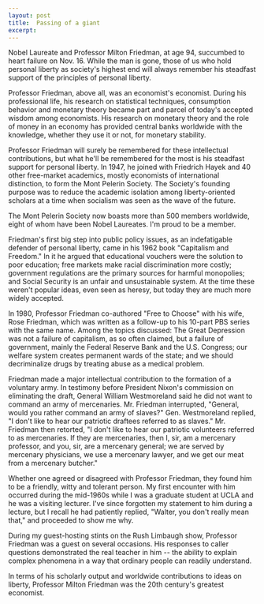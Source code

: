 ```yaml
---
layout: post
title:  Passing of a giant
excerpt:
---
```












Nobel Laureate and Professor Milton Friedman, at age 94, succumbed to heart failure on Nov. 16. While the man is gone, those of us who hold personal liberty as society's highest end will always remember his steadfast support of the principles of personal liberty.

Professor Friedman, above all, was an economist's economist. During his professional life, his research on statistical techniques, consumption behavior and monetary theory became part and parcel of today's accepted wisdom among economists. His research on monetary theory and the role of money in an economy has provided central banks worldwide with the knowledge, whether they use it or not, for monetary stability.

Professor Friedman will surely be remembered for these intellectual contributions, but what he'll be remembered for the most is his steadfast support for personal liberty. In 1947, he joined with Friedrich Hayek and 40 other free-market academics, mostly economists of international distinction, to form the Mont Pelerin Society. The Society's founding purpose was to reduce the academic isolation among liberty-oriented scholars at a time when socialism was seen as the wave of the future.

The Mont Pelerin Society now boasts more than 500 members worldwide, eight of whom have been Nobel Laureates. I'm proud to be a member.

Friedman's first big step into public policy issues, as an indefatigable defender of personal liberty, came in his 1962 book "Capitalism and Freedom." In it he argued that educational vouchers were the solution to poor education; free markets make racial discrimination more costly; government regulations are the primary sources for harmful monopolies; and Social Security is an unfair and unsustainable system. At the time these weren't popular ideas, even seen as heresy, but today they are much more widely accepted.

In 1980, Professor Friedman co-authored "Free to Choose" with his wife, Rose Friedman, which was written as a follow-up to his 10-part PBS series with the same name. Among the topics discussed: The Great Depression was not a failure of capitalism, as so often claimed, but a failure of government, mainly the Federal Reserve Bank and the U.S. Congress; our welfare system creates permanent wards of the state; and we should decriminalize drugs by treating abuse as a medical problem.

Friedman made a major intellectual contribution to the formation of a voluntary army. In testimony before President Nixon's commission on eliminating the draft, General William Westmoreland said he did not want to command an army of mercenaries. Mr. Friedman interrupted, "General, would you rather command an army of slaves?" Gen. Westmoreland replied, "I don't like to hear our patriotic draftees referred to as slaves." Mr. Friedman then retorted, "I don't like to hear our patriotic volunteers referred to as mercenaries. If they are mercenaries, then I, sir, am a mercenary professor, and you, sir, are a mercenary general; we are served by mercenary physicians, we use a mercenary lawyer, and we get our meat from a mercenary butcher."

Whether one agreed or disagreed with Professor Friedman, they found him to be a friendly, witty and tolerant person. My first encounter with him occurred during the mid-1960s while I was a graduate student at UCLA and he was a visiting lecturer. I've since forgotten my statement to him during a lecture, but I recall he had patiently replied, "Walter, you don't really mean that," and proceeded to show me why.

During my guest-hosting stints on the Rush Limbaugh show, Professor Friedman was a guest on several occasions. His responses to caller questions demonstrated the real teacher in him -- the ability to explain complex phenomena in a way that ordinary people can readily understand.

In terms of his scholarly output and worldwide contributions to ideas on liberty, Professor Milton Friedman was the 20th century's greatest economist.


